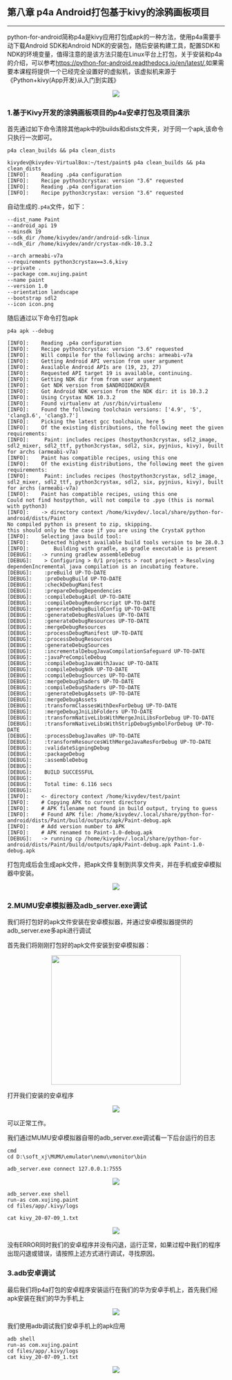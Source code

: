 ## 第八章 p4a Android打包基于kivy的涂鸦画板项目

------

python-for-android简称p4a是kivy应用打包成apk的一种方法，使用p4a需要手动下载Android SDK和Android NDK的安装包，随后安装构建工具，配置SDK和NDK的环境变量，值得注意的是该方法只能在Linux平台上打包，关于安装和p4a的介绍，可以参考<https://python-for-android.readthedocs.io/en/latest/>,如果需要本课程将提供一个已经完全设置好的虚拟机，该虚拟机来源于《Python+kivy(App开发)从入门到实践》


<div align=center>
<img src="../img/ch8/p1.png" /> 
</div>


### 1.基于Kivy开发的涂鸦画板项目的p4a安卓打包及项目演示

首先通过如下命令清除其他apk中的builds和dists文件夹，对于同一个apk,该命令只执行一次即可。
```
p4a clean_builds && p4a clean_dists

```
```
kivydev@kivydev-VirtualBox:~/test/paint$ p4a clean_builds && p4a clean_dists
[INFO]:    Reading .p4a configuration
[INFO]:    Recipe python3crystax: version "3.6" requested
[INFO]:    Reading .p4a configuration
[INFO]:    Recipe python3crystax: version "3.6" requested

```

自动生成的`.p4a`文件，如下：

```
--dist_name Paint
--android_api 19
--minsdk 19
--sdk_dir /home/kivydev/andr/android-sdk-linux
--ndk_dir /home/kivydev/andr/crystax-ndk-10.3.2

--arch armeabi-v7a
--requirements python3crystax==3.6,kivy
--private .
--package com.xujing.paint
--name paint
--version 1.0
--orientation landscape 
--bootstrap sdl2 
--icon icon.png

```

随后通过以下命令打包apk

```
p4a apk --debug
```

```
[INFO]:    Reading .p4a configuration
[INFO]:    Recipe python3crystax: version "3.6" requested
[INFO]:    Will compile for the following archs: armeabi-v7a
[INFO]:    Getting Android API version from user argument
[INFO]:    Available Android APIs are (19, 23, 27)
[INFO]:    Requested API target 19 is available, continuing.
[INFO]:    Getting NDK dir from from user argument
[INFO]:    Got NDK version from $ANDROIDNDKVER
[INFO]:    Got Android NDK version from the NDK dir: it is 10.3.2
[INFO]:    Using Crystax NDK 10.3.2
[INFO]:    Found virtualenv at /usr/bin/virtualenv
[INFO]:    Found the following toolchain versions: ['4.9', '5', 'clang3.6', 'clang3.7']
[INFO]:    Picking the latest gcc toolchain, here 5
[INFO]:    Of the existing distributions, the following meet the given requirements:
[INFO]:    	Paint: includes recipes (hostpython3crystax, sdl2_image, sdl2_mixer, sdl2_ttf, python3crystax, sdl2, six, pyjnius, kivy), built for archs (armeabi-v7a)
[INFO]:    Paint has compatible recipes, using this one
[INFO]:    Of the existing distributions, the following meet the given requirements:
[INFO]:    	Paint: includes recipes (hostpython3crystax, sdl2_image, sdl2_mixer, sdl2_ttf, python3crystax, sdl2, six, pyjnius, kivy), built for archs (armeabi-v7a)
[INFO]:    Paint has compatible recipes, using this one
Could not find hostpython, will not compile to .pyo (this is normal with python3)
[INFO]:    -> directory context /home/kivydev/.local/share/python-for-android/dists/Paint
No compiled python is present to zip, skipping.
this should only be the case if you are using the CrystaX python
[INFO]:    Selecting java build tool:
[INFO]:    Detected highest available build tools version to be 28.0.3
[INFO]:        Building with gradle, as gradle executable is present
[DEBUG]:   -> running gradlew assembleDebug
[DEBUG]:   	> Configuring > 0/1 projects > root project > Resolving dependenIncremental java compilation is an incubating feature.
[DEBUG]:   	:preBuild UP-TO-DATE
[DEBUG]:   	:preDebugBuild UP-TO-DATE
[DEBUG]:   	:checkDebugManifest
[DEBUG]:   	:prepareDebugDependencies
[DEBUG]:   	:compileDebugAidl UP-TO-DATE
[DEBUG]:   	:compileDebugRenderscript UP-TO-DATE
[DEBUG]:   	:generateDebugBuildConfig UP-TO-DATE
[DEBUG]:   	:generateDebugResValues UP-TO-DATE
[DEBUG]:   	:generateDebugResources UP-TO-DATE
[DEBUG]:   	:mergeDebugResources
[DEBUG]:   	:processDebugManifest UP-TO-DATE
[DEBUG]:   	:processDebugResources
[DEBUG]:   	:generateDebugSources
[DEBUG]:   	:incrementalDebugJavaCompilationSafeguard UP-TO-DATE
[DEBUG]:   	:javaPreCompileDebug
[DEBUG]:   	:compileDebugJavaWithJavac UP-TO-DATE
[DEBUG]:   	:compileDebugNdk UP-TO-DATE
[DEBUG]:   	:compileDebugSources UP-TO-DATE
[DEBUG]:   	:mergeDebugShaders UP-TO-DATE
[DEBUG]:   	:compileDebugShaders UP-TO-DATE
[DEBUG]:   	:generateDebugAssets UP-TO-DATE
[DEBUG]:   	:mergeDebugAssets
[DEBUG]:   	:transformClassesWithDexForDebug UP-TO-DATE
[DEBUG]:   	:mergeDebugJniLibFolders UP-TO-DATE
[DEBUG]:   	:transformNativeLibsWithMergeJniLibsForDebug UP-TO-DATE
[DEBUG]:   	:transformNativeLibsWithStripDebugSymbolForDebug UP-TO-DATE
[DEBUG]:   	:processDebugJavaRes UP-TO-DATE
[DEBUG]:   	:transformResourcesWithMergeJavaResForDebug UP-TO-DATE
[DEBUG]:   	:validateSigningDebug
[DEBUG]:   	:packageDebug
[DEBUG]:   	:assembleDebug
[DEBUG]:   	
[DEBUG]:   	BUILD SUCCESSFUL
[DEBUG]:   	
[DEBUG]:   	Total time: 6.116 secs
[DEBUG]:   	
[INFO]:    <- directory context /home/kivydev/test/paint
[INFO]:    # Copying APK to current directory
[INFO]:    # APK filename not found in build output, trying to guess
[INFO]:    # Found APK file: /home/kivydev/.local/share/python-for-android/dists/Paint/build/outputs/apk/Paint-debug.apk
[INFO]:    # Add version number to APK
[INFO]:    # APK renamed to Paint-1.0-debug.apk
[DEBUG]:   -> running cp /home/kivydev/.local/share/python-for-android/dists/Paint/build/outputs/apk/Paint-debug.apk Paint-1.0-debug.apk

```

打包完成后会生成apk文件，把apk文件复制到共享文件夹，并在手机或安卓模拟器中安装。


<div align=center>
<img src="../img/ch8/p2.png" /> 
</div>


### 2.MUMU安卓模拟器及adb_server.exe调试

我们将打包好的apk文件安装在安卓模拟器，并通过安卓模拟器提供的adb_server.exe多apk进行调试

首先我们将刚刚打包好的apk文件安装到安卓模拟器：

<div align=center >
<img src="../img/ch8/p3.png" width=300 /> 
</div>

打开我们安装的安卓程序

<div align=center >
<img src="../img/ch8/p4.png"  /> 
</div>

可以正常工作。

我们通过MUMU安卓模拟器自带的adb_server.exe调试看一下后台运行的日志

```
cmd
cd D:\soft_xj\MUMU\emulator\nemu\vmonitor\bin

adb_server.exe connect 127.0.0.1:7555
```
<div align=center >
<img src="../img/ch8/p5.png"  /> 
</div>

```
adb_server.exe shell
run-as com.xujing.paint
cd files/app/.kivy/logs

cat kivy_20-07-09_1.txt
```
<div align=center >
<img src="../img/ch8/p6.png"  /> 
</div>

没有ERROR同时我们的安卓程序并没有闪退，运行正常，如果过程中我们的程序出现闪退或错误，请按照上述方式进行调试，寻找原因。


### 3.adb安卓调试

最后我们将p4a打包的安卓程序安装运行在我们的华为安卓手机上，首先我们经apk安装在我们的华为手机上

<div align=center >
<img src="../img/ch8/p7.jpg"  /> 
</div>

我们使用adb调试我们安卓手机上的apk应用

```
adb shell
run-as com.xujing.paint
cd files/app/.kivy/logs
cat kivy_20-07-09_1.txt

```
<div align=center >
<img src="../img/ch8/p8.png"  /> 
</div>






